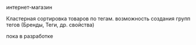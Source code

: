 интернет-магазин

Кластерная сортировка товаров по тегам. возможность создания групп тегов (Бренды, Теги, др. свойства)

пока в разработке